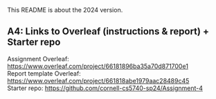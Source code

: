This README is about the 2024 version.

## A4: Links to Overleaf (instructions & report) + Starter repo

Assignment Overleaf: https://www.overleaf.com/project/66181896ba35a70d871700e1  
Report template Overleaf: https://www.overleaf.com/project/661818abe1979aac28489c45  
Starter repo: https://github.com/cornell-cs5740-sp24/Assignment-4
